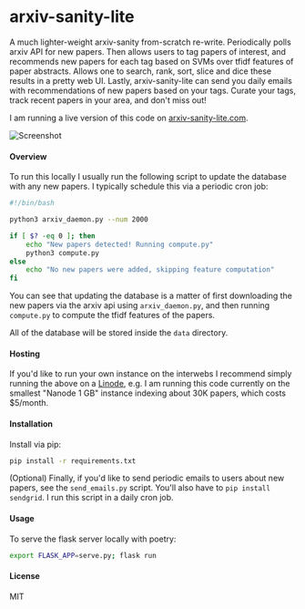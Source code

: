 # arxiv-sanity-lite

A much lighter-weight arxiv-sanity from-scratch re-write. Periodically polls arxiv API for new papers. Then allows users to tag papers of interest, and recommends new papers for each tag based on SVMs over tfidf features of paper abstracts. Allows one to search, rank, sort, slice and dice these results in a pretty web UI. Lastly, arxiv-sanity-lite can send you daily emails with recommendations of new papers based on your tags. Curate your tags, track recent papers in your area, and don't miss out!

I am running a live version of this code on [arxiv-sanity-lite.com](https://arxiv-sanity-lite.com).

![Screenshot](screenshot.jpg)

#### Overview

To run this locally I usually run the following script to update the database with any new papers. I typically schedule this via a periodic cron job:

```bash
#!/bin/bash

python3 arxiv_daemon.py --num 2000

if [ $? -eq 0 ]; then
    echo "New papers detected! Running compute.py"
    python3 compute.py
else
    echo "No new papers were added, skipping feature computation"
fi
```

You can see that updating the database is a matter of first downloading the new papers via the arxiv api using `arxiv_daemon.py`, and then running `compute.py` to compute the tfidf features of the papers.

All of the database will be stored inside the `data` directory.

#### Hosting

If you'd like to run your own instance on the interwebs I recommend simply running the above on a [Linode](https://www.linode.com), e.g. I am running this code currently on the smallest "Nanode 1 GB" instance indexing about 30K papers, which costs $5/month.

#### Installation

Install via pip:

```bash
pip install -r requirements.txt
```

(Optional) Finally, if you'd like to send periodic emails to users about new papers, see the `send_emails.py` script. You'll also have to `pip install sendgrid`. I run this script in a daily cron job.

#### Usage

To serve the flask server locally with poetry:

```bash
export FLASK_APP=serve.py; flask run
```

#### License

MIT
